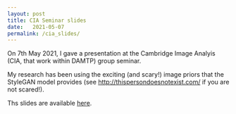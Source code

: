 ```yaml
---
layout: post
title: CIA Seminar slides
date:   2021-05-07
permalink: /cia_slides/
---
```


On 7th May 2021, I gave a presentation at the Cambridge Image Analyis (CIA, that work within DAMTP) group seminar.

My research has been using the exciting (and scary!) image priors that the StyleGAN model provides (see http://thispersondoesnotexist.com/ if you are not scared!).

Ths slides are available <a href="../../../assets/Presentation.pdf" target="_blank">here</a>.
